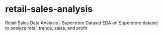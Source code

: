 # retail-sales-analysis
Retail Sales Data Analysis | Superstore Dataset  EDA on Superstore dataset to analyze retail trends, sales, and profit
